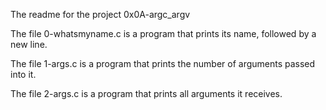 The readme for the project 0x0A-argc_argv

The file 0-whatsmyname.c is a program that prints its name, followed by a new line.

The file 1-args.c is a program that prints the number of arguments passed into it.

The file 2-args.c is a program that prints all arguments it receives.
